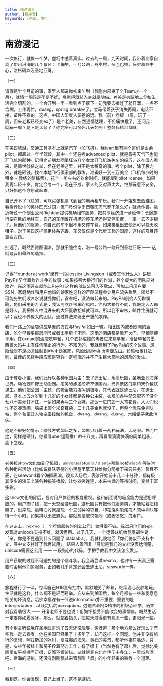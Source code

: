 ```yaml
---
title: 南游漫记
author: [程序君]
keywords: [杂谈, 旅行]
---
```


# 南游漫记

一次旅行，就像一个梦，虚幻中透着真实。过去的一周，九天时间，我带着全家自驾了加州沿海的几个景区：卡梅尔，一号公路，丹麦村，圣巴巴拉，保罗盖帝中心，洛杉矶以及圣地亚哥。

（一）

请假是半个月前的事，家里人都说你初来乍到（我刚内部换了个Team才一个月），就请一周假是不是不好。我觉得既然入乡就要随俗。老美是典型地工作和生活完全切割的，一个会开到一半一看到点了撂下一句我要去接娃了就开溜，一点不含糊。工作再忙，duang，spring break来了，立马带着孩子消失两周，电话不接，邮件不看的。这点，中国人印度人要差的远。我（前）老板 （嗯，玩了一周，回来老板已经变ex了）是个老美，自然通情达理，不但痛快批了，还问我：就玩一周？是不是太紧了？你完全可以多休几天的啊！整的我热泪盈眶。

（二）

在美国旅游，交通工具基本上就是汽车（加飞机）。我team里有两个哥们是业余pilot，都超过一年半驾龄，其中一个还在考advanced pilot，就是恶劣天气下也能开飞机的那种。记得之前朋友圈里狂转几个女生开飞机游美东的经历，这在国人看来，是惊世骇俗之举，但在老美这里，并不是太稀奇的事。考个pilot，除了毅力外，就是砸钱，找个本地飞行俱乐部的教练，准备好一到三万美金（飞机每小时的租金 + 教练的陪练费），花个一年左右的业余时间，就能拿到pilot license。如果我再年轻十岁，肯定会考一个，现在不成，家人的反对声太大，怕那玩意不安全，只好把这个念想藏起来。

自己开不了飞机的，可以买张机票飞到目的地再租车玩。我们一开始想去西雅图，看看传说中的奥林匹克公园，但四月份似乎西雅图天气都不怎么好，就此作罢。最近听说一个创业公司flightcar提供机场租车服务，把共享经济进一步延伸：长途旅行要在目的地租车，自己的车闲置在机场的停车场还得交停车费，一来一去不少银子。用他们的服务，你自己的车不但不用交停车费，如果被租出去你还可以每天收租子。对于美国这样信用体系完善，车又仅仅是个代步工具的国度，这样的项目还真有市场。

扯远了。既然西雅图偏冷，那就干脆往南，沿一号公路一路开到圣地亚哥 —— 这就是我们最终的选择。

（三）

记得"Founder at work"里有一段Jessica Livingston（或者其他什么人）讲起PayPal早年跟欺诈斗争的故事：如果按照大银行们的作派，养个庞大的团队应对欺诈，光这项开支就能让PayPal这样的创业公司入不敷出，再加上问用户要SSN，家庭地址和用户他妈的娘家姓这样的严酷流程会让用户流失殆尽。所以不可能先生们泼冷水说就凭你们，省省吧，没法做起来的。PayPal创始人另辟蹊跷，他们采用的方式是：我认可欺诈带来的风险，但和大银行不同，我假定人人都是好人，我把好人中混进来的大坏蛋收拾掉就可以。所以我不审核，邮件注册就可以；我也不养庞大的团队，通过算法来筛出严重的欺诈。

我们一路上的酒店供应早餐的方式与PayPal如出一辙。相比国内或者欧洲的酒店，吃个早餐要报房间号或者出示房卡不同，这里的酒店都是敞开大门，早餐随便享用。在oxnard的酒店吃早餐，几个衣衫褴褛的老者进来拿早餐，准备早餐的墨西哥大妈并未有任何阻止的行为。不知怎的，我就想到了PayPal的这个故事。风险控制不是必须控制到0%才是赢家，风险控制本身也需要支出。按照帕累托法则，最佳的风控手段应该是容许一定程度的并不产生巨大影响的风险的发生。

（四）

由于带着小宝，我们此行以各种乐园为主：去了迪士尼，乐高乐园，圣地亚哥海洋世界，动物园和野生动物园。老美的旅游经济不像国内，光靠景区门票和天价餐饮谋生。他们把公园「主题」的吸金能力发挥到极限，其代表就是迪士尼。在迪士尼，基本上五六岁到十几岁的小女娃都是各种公主装，衣服加各种配饰配齐了没个七八十美元打不住，一家如果再两三个女娃，那么一进门就一大笔花费。大人们也忙不迭凑热闹，脑袋上顶个米奇耳朵，二十几美金也就没了，再整个优先免排队权，整个和童话人物亲密接触的机会，duang，duang，duang，大把银子就此消失。

这是个很好的警示：赚钱方式如此之多，如果只盯着一两种玩法，太局限。推而广之，同样是砸钱，你看看uber运营推广的十八变，再看看滴滴快滴的简单粗暴，高下立现。

（五）

老美把show文化做到了极限，universal studio / disney那些hot的ride在等待时各种助兴活动（比如说排队等待的小黑屋里擎天柱给你分配接下来的任务）暂且不表，连seaworld看个海狮表演，观众入场后，表演开始前十几二十分钟，都有极其专业的演员上演各种搞笑桥段，让你欢笑连连，本来枯燥的等待时间，变得丰富多彩。

这show文化的背后，是对用户体验的极度重视。这和前面说的吸金能力是遥相呼应的。用户掏了钱，把一天交给游乐园，游乐园只有把他们服务爽，才能站着把钱赚了。出来玩，最糟心的就是玩一个三分钟的项目，却在没头没尾的人流中排队等待一个小时。如果排队无法避免，那就想法取悦郁闷（或者愤怒）的用户。

在这点上，nexmo（一个短信服务的创业公司）做得很不错。我试用他们的api，发现对unicode支持不好，就没再用。过了几天，一个运营妹纸给我发邮件说「亲，你是不是遇到什么问题了 blablabla」，我就礼貌地回「你们貌似不支持中文，等中文支持好了我再试用」。结果人家回复「可能是我们的文档没表达清楚，unicode需要这么用 —— 一段贴心的代码，手把手教我中文该怎么发」。

用户获取的过程不可避免的是个漏斗状。我会再尝试nexmo，也许有一天真正需要时会用他们的服务，正如我几乎肯定还会去迪士尼，seaworld一样。

（六）

旅程进行了一半，惊闻自己H1B没有抽中，默默地关了邮箱，继续没心没肺地玩。生活就是这样，什么都不是轻而易举。自从来到美国后，每个月都有一些和我息息相关的坏消息。哈佛幸福课有一节说information并不重要，重要的是interpretation，以及之后的perception。这饱含着阿Q精神的积极心理学，确实对我帮助很大 —— 开复老师不是也说：用胸怀接受不能改变的事情嘛。既然生活一定要你如履薄冰，那么，就掐着指头，把每天过得更有意思一些，更阳光一些。

有个朋友听说我在圣地亚哥玩了五天还没玩够，惊讶道：那个地方那么好玩么？有空我一定去看看。他在美国已经呆了十多年了，却问这样一个问题。他并非没有旅行的念想，阿拉斯加的冰川，夏威夷的海风，黄石的美景，都听他挂在嘴边，只是，头些年被绿卡和房子拴着努力工作，有了绿卡（当然也有了房）后，觉得北美哪里似乎都唾手可得，反而不曾珍惜。这就跟我在北京住了十多年，三里屯的酒吧，后海的游船，还没有刚刚飘过来管我叫「叔」的小年轻来的熟悉一个道理。

（七）

看到这，你会发现，自己上当了，这不是游记。
